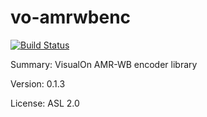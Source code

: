 #			vo-amrwbenc

[![Build Status](https://travis-ci.org/UnitedRPMs/vo-amrwbenc.svg?branch=master)](https://travis-ci.org/UnitedRPMs/vo-amrwbenc)
 
Summary:		VisualOn AMR-WB encoder library
 
Version:		0.1.3
 
License:		ASL 2.0
 
